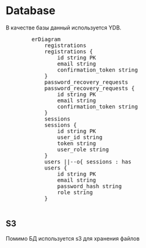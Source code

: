 <script setup>
import Mermaid from '../../.vitepress/components/mermaid.vue'
</script>

# Database

В качестве базы данный используется YDB.

<mermaid>
	<pre class='.mermaid'>
		erDiagram
			registrations
			registrations {
				id string PK
				email string
				confirmation_token string
			}
			password_recovery_requests
			password_recovery_requests {
				id string PK
				email string
				confirmation_token string
			}
			sessions
			sessions {
				id string PK
				user_id string
				token string
				user_role string
			}
			users ||--o{ sessions : has
			users {
				id string PK
				email string
				password_hash string
				role string
			}
	</pre>
</mermaid>

## S3

Помимо БД используется s3 для хранения файлов
